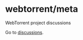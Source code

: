 # webtorrent/meta
WebTorrent project discussions

Go to [discussions](https://github.com/webtorrent/meta/issues?utf8=%E2%9C%93&q=is%3Aissue).
